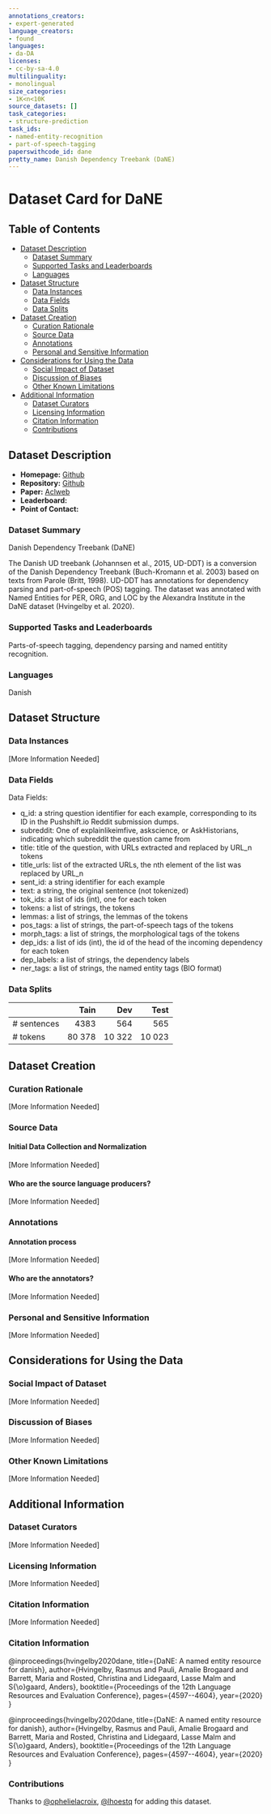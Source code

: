 ```yaml
---
annotations_creators:
- expert-generated
language_creators:
- found
languages:
- da-DA
licenses:
- cc-by-sa-4.0
multilinguality:
- monolingual
size_categories:
- 1K<n<10K
source_datasets: []
task_categories:
- structure-prediction
task_ids:
- named-entity-recognition
- part-of-speech-tagging
paperswithcode_id: dane
pretty_name: Danish Dependency Treebank (DaNE)
---
```


# Dataset Card for DaNE

## Table of Contents
- [Dataset Description](#dataset-description)
  - [Dataset Summary](#dataset-summary)
  - [Supported Tasks and Leaderboards](#supported-tasks-and-leaderboards)
  - [Languages](#languages)
- [Dataset Structure](#dataset-structure)
  - [Data Instances](#data-instances)
  - [Data Fields](#data-fields)
  - [Data Splits](#data-splits)
- [Dataset Creation](#dataset-creation)
  - [Curation Rationale](#curation-rationale)
  - [Source Data](#source-data)
  - [Annotations](#annotations)
  - [Personal and Sensitive Information](#personal-and-sensitive-information)
- [Considerations for Using the Data](#considerations-for-using-the-data)
  - [Social Impact of Dataset](#social-impact-of-dataset)
  - [Discussion of Biases](#discussion-of-biases)
  - [Other Known Limitations](#other-known-limitations)
- [Additional Information](#additional-information)
  - [Dataset Curators](#dataset-curators)
  - [Licensing Information](#licensing-information)
  - [Citation Information](#citation-information)
  - [Contributions](#contributions)

## Dataset Description

- **Homepage:** [Github](https://github.com/alexandrainst/danlp/blob/master/docs/docs/datasets.md#dane)
- **Repository:** [Github](https://github.com/alexandrainst/danlp)
- **Paper:** [Aclweb](https://www.aclweb.org/anthology/2020.lrec-1.565)
- **Leaderboard:**
- **Point of Contact:**

### Dataset Summary

Danish Dependency Treebank (DaNE)

The Danish UD treebank (Johannsen et al., 2015, UD-DDT) is a conversion of the Danish Dependency Treebank (Buch-Kromann et al. 2003) based on texts from Parole (Britt, 1998). UD-DDT has annotations for dependency parsing and part-of-speech (POS) tagging. The dataset was annotated with Named Entities for PER, ORG, and LOC by the Alexandra Institute in the DaNE dataset (Hvingelby et al. 2020). 

### Supported Tasks and Leaderboards

Parts-of-speech tagging, dependency parsing and named entitity recognition.

### Languages

Danish

## Dataset Structure

### Data Instances

[More Information Needed]

### Data Fields

Data Fields:
  - q_id: a string question identifier for each example, corresponding to its ID in the Pushshift.io Reddit submission dumps.
  - subreddit: One of explainlikeimfive, askscience, or AskHistorians, indicating which subreddit the question came from
  - title: title of the question, with URLs extracted and replaced by URL_n tokens
  - title_urls: list of the extracted URLs, the nth element of the list was replaced by URL_n
  - sent_id: a string identifier for each example
  - text: a string, the original sentence (not tokenized)
  - tok_ids: a list of ids (int), one for each token
  - tokens: a list of strings, the tokens
  - lemmas: a list of strings, the lemmas of the tokens
  - pos_tags: a list of strings, the part-of-speech tags of the tokens
  - morph_tags: a list of strings, the morphological tags of the tokens
  - dep_ids: a list of ids (int), the id of the head of the incoming dependency for each token
  - dep_labels: a list of strings, the dependency labels
  - ner_tags: a list of strings, the named entity tags (BIO format)

### Data Splits

|             |  Tain  |   Dev  |  Test  |
|-------------|-------:|-------:|-------:|
| # sentences |   4383 |    564 |    565 |
| # tokens    | 80 378 | 10 322 | 10 023 |

## Dataset Creation

### Curation Rationale

[More Information Needed]

### Source Data

#### Initial Data Collection and Normalization

[More Information Needed]

#### Who are the source language producers?

[More Information Needed]

### Annotations

#### Annotation process

[More Information Needed]

#### Who are the annotators?

[More Information Needed]

### Personal and Sensitive Information

[More Information Needed]

## Considerations for Using the Data

### Social Impact of Dataset

[More Information Needed]

### Discussion of Biases

[More Information Needed]

### Other Known Limitations

[More Information Needed]

## Additional Information

### Dataset Curators

[More Information Needed]

### Licensing Information

[More Information Needed]

### Citation Information

[More Information Needed]

### Citation Information

@inproceedings{hvingelby2020dane,
  title={DaNE: A named entity resource for danish},
  author={Hvingelby, Rasmus and Pauli, Amalie Brogaard and Barrett, Maria and Rosted, Christina and Lidegaard, Lasse Malm and S{\o}gaard, Anders},
  booktitle={Proceedings of the 12th Language Resources and Evaluation Conference},
  pages={4597--4604},
  year={2020}
}

@inproceedings{hvingelby2020dane,
  title={DaNE: A named entity resource for danish},
  author={Hvingelby, Rasmus and Pauli, Amalie Brogaard and Barrett, Maria and Rosted, Christina and Lidegaard, Lasse Malm and S{\o}gaard, Anders},
  booktitle={Proceedings of the 12th Language Resources and Evaluation Conference},
  pages={4597--4604},
  year={2020}
}

### Contributions

Thanks to [@ophelielacroix](https://github.com/ophelielacroix), [@lhoestq](https://github.com/lhoestq) for adding this dataset.
